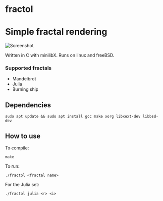 # fractol
# Simple fractal rendering
![Screenshot](https://i.imgur.com/A9mhp9j.png)

Written in C with minilibX. Runs on linux and freeBSD.

### Supported fractals
* Mandelbrot
* Julia
* Burning ship

## Dependencies
```
sudo apt update && sudo apt install gcc make xorg libxext-dev libbsd-dev
```

## How to use
To compile:
```
make
```
To run:
```
./fractol <fractal name>
```
For the Julia set:
```
./fractol julia <r> <i>
```